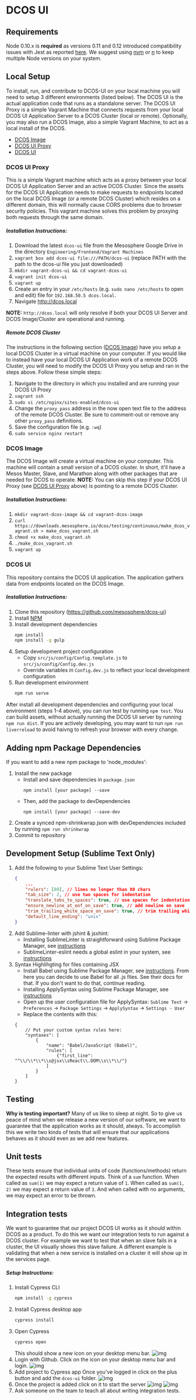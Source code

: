 # DCOS UI

## Requirements

Node 0.10.x is **required** as versions 0.11 and 0.12 introduced compatibility issues with Jest as reported [here](https://github.com/facebook/jest/issues/243). We suggest using [nvm](https://github.com/creationix/nvm) or [n](https://github.com/tj/n) to keep multiple Node versions on your system.

## Local Setup

To install, run, and contribute to DCOS-UI on your local machine you will need to setup 3 different environments (listed below).  The DCOS UI is the actual application code that runs as a standalone server.  The DCOS UI Proxy is a simple Vagrant Machine that connects requests from your local DCOS UI Application Server to a DCOS Cluster (local or remote).  Optionally, you may also run a DCOS Image, also a simple Vagrant Machine, to act as a local install of the DCOS.
* [DCOS Image](#dcos-image)
* [DCOS UI Proxy](#dcos-ui-proxy)
* [DCOS UI](#dcos-ui)

### DCOS UI Proxy

This is a simple Vagrant machine which acts as a proxy between your local DCOS UI Application Server and an active DCOS Cluster. Since the assets for the DCOS UI Application needs to make requests to endpoints located on the local DCOS Image (or a remote DCOS Cluster) which resides on a different domain, this will normally cause CORS problems due to browser security policies. This vagrant machine solves this problem by proxying both requests through the same domain.

##### Installation Instructions:
1. Download the latest `dcos-ui` file from the Mesosphere Google Drive in the directory `Engineering/Frontend/Vagrant Machines`
3. `vagrant box add dcos-ui file:///PATH/dcos-ui` (replace PATH with the path to the dcos-ui file you just downloaded)
4. `mkdir vagrant-dcos-ui && cd vagrant-dcos-ui`
5. `vagrant init dcos-ui`
6. `vagrant up`
7. Create an entry in your `/etc/hosts` (e.g. `sudo nano /etc/hosts` to open and edit) file for `192.168.50.5 dcos.local`.
6. Navigate http://dcos.local

**NOTE:** `http://dcos.local` will only resolve if both your DCOS UI Server and DCOS Image/Cluster are operational and running.

##### Remote DCOS Cluster

The instructions in the following section ([DCOS Image](#dcos-image)) have you setup a local DCOS Cluster in a virtual machine on your computer.  If you would like to instead have your local DCOS UI Application work of a remote DCOS Cluster, you will need to modify the DCOS UI Proxy you setup and ran in the steps above.  Follow these simple steps:
1. Navigate to the directory in which you installed and are running your DCOS UI Proxy
2. `vagrant ssh`
3. `sudo vi /etc/nginx/sites-enabled/dcos-ui`
4. Change the `proxy_pass` address in the now open text file to the address of the remote DCOS Cluster.  Be sure to comment-out or remove any other `proxy_pass` definitions.
5. Save the configuration file (e.g. `:wq`)
6. `sudo service nginx restart`

### DCOS Image

The DCOS Image will create a virtual machine on your computer. This machine will contain a small version of a DCOS cluster. In short, it'll have a Mesos Master, Slave, and Marathon along with other packages that are needed for DCOS to operate.  **NOTE:** You can skip this step if your DCOS UI Proxy (see [DCOS UI Proxy](#dcos-ui-proxy) above) is pointing to a remote DCOS Cluster.

##### Installation Instructions:
1. `mkdir vagrant-dcos-image && cd vagrant-dcos-image`
2. `curl https://downloads.mesosphere.io/dcos/testing/continuous/make_dcos_vagrant.sh > make_dcos_vagrant.sh`
3. `chmod +x make_dcos_vagrant.sh`
4. `./make_dcos_vagrant.sh`
5. `vagrant up`

### DCOS UI

This repository contains the DCOS UI application. The application gathers data from endpoints located on the DCOS Image.

##### Installation Instructions:
1. Clone this repository (https://github.com/mesosphere/dcos-ui)
2. Install [NPM](https://npmjs.org/)
3. Install development dependencies
    ```sh
    npm install
    npm install -g gulp
    ```
4. Setup development project configuration
    * Copy `src/js/config/Config.template.js` to `src/js/config/Config.dev.js`
    * Override variables in `Config.dev.js` to reflect
  your local development configuration
5. Run development environment
    ```sh
    npm run serve
    ```

After install all development dependencies and configuring your local environment (steps 1-4 above), you can run test by running `npm test`.  You can build assets, without actually running the DCOS UI server by running `npm run dist`.  If you are actively developing, you may want to run `npm run liverreload` to avoid haivng to refresh your browser with every change.

## Adding npm Package Dependencies

If you want to add a new npm package to 'node_modules':

1. Install the new package
    * Install and save dependencies in `package.json`
        ```
        npm install [your package] --save
        ```
    * Then, add the package to devDependencies
        ```
        npm install [your package] --save-dev
        ```
2. Create a synced npm-shrinkwrap.json with devDependencies included by running `npm run shrinkwrap`
3. Commit to repository

## Development Setup (Sublime Text Only)

1. Add the following to your Sublime Text User Settings:
    ```json
    {
        ...
        "rulers": [80], // lines no longer than 80 chars
        "tab_size": 2, // use two spaces for indentation
        "translate_tabs_to_spaces": true, // use spaces for indentation
        "ensure_newline_at_eof_on_save": true, // add newline on save
        "trim_trailing_white_space_on_save": true, // trim trailing white space on save
        "default_line_ending": "unix"
    }
    ```
2. Add Sublime-linter with jshint & jsxhint:
    * Installing SublimeLinter is straightforward using Sublime Package Manager, see [instructions](http://sublimelinter.readthedocs.org/en/latest/installation.html#installing-via-pc)
    * SublimeLinter-eslint needs a global eslint in your system, see [instructions](https://github.com/roadhump/SublimeLinter-eslint#sublimelinter-eslint)
3. Syntax Highlihgting for files containing JSX
    * Install Babel using Sublime Package Manager, see [instructions](https://github.com/babel/babel-sublime). From here you can decide to use Babel for all .js files. See their docs for that. If you don't want to do that, continue reading.
    * Installing ApplySyntax using Sublime Package Manager,
  see [instructions](https://github.com/facelessuser/ApplySyntax)
    * Open up the user configuration file for ApplySyntax: `Sublime Text` -> `Preferences` -> `Package Settings` -> `ApplySyntax` -> `Settings - User`
    * Replace the contents with this:
    ```
    {
        // Put your custom syntax rules here:
        "syntaxes": [
            {
                "name": "Babel/JavaScript (Babel)",
                "rules": [
                    {"first_line": "^\\/\\*\\*\\s@jsx\\sReact\\.DOM\\s\\*\\/"}
                ]
            }
        ]
    }
    ```

## Testing

**Why is testing important?** Many of us like to sleep at night. So to give us peace of mind when we release a new version of our software, we want to guarantee that the application works as it should, always. To accomplish this we write two kinds of tests that will ensure that our applications behaves as it should even as we add new features.

## Unit tests
These tests ensure that individual units of code (functions/methods) return the expected results with different inputs.
Think of a `sum` function. When called as `sum(1)` we may expect a return value of `1`. When called as `sum(1, 2)` we may expect a return value of `3`. And when called with no arguments, we may expect an error to be thrown.

## Integration tests

We want to guarantee that our project DCOS UI works as it should within DCOS as a product. To do this we want our integration tests to run against a DCOS cluster. For example we want to test that when an slave fails in a cluster, the UI visually shows this slave failure. A different example is validating that when a new service is installed on a cluster it will show up in the services page.

##### Setup Instructions:

1. Install Cypress CLI
    ```sh
    npm install -g cypress
    ```
2. Install Cypress desktop app
    ```sh
    cypress install
    ```
3. Open Cypress
    ```sh
    cypress open
    ```
    This should show a new icon on your desktop menu bar.
    ![img](../../../../../../../mesosphere/dcos-ui/blob/master/docs/images/cypress-desktop-icon.png?raw=true)
4. Login with Github. Click on the icon on your desktop menu bar and login.
    ![img](../../../../../../../mesosphere/dcos-ui/blob/master/docs/images/cypress-login.png?raw=true)
5. Add project to Cypress app
    Once you've logged in click on the plus button and add the `dcos-ui` folder.
    ![img](../../../../../../../mesosphere/dcos-ui/blob/master/docs/images/cypress-no-projects.png?raw=true)
6. Once the project is added click on it to start the server
    ![img](../../../../../../../mesosphere/dcos-ui/blob/master/docs/images/cypress-project.png?raw=true)
    ![img](../../../../../../../mesosphere/dcos-ui/blob/master/docs/images/cypress-server-running.png?raw=true)
7. Ask someone on the team to teach all about writing integration tests.
